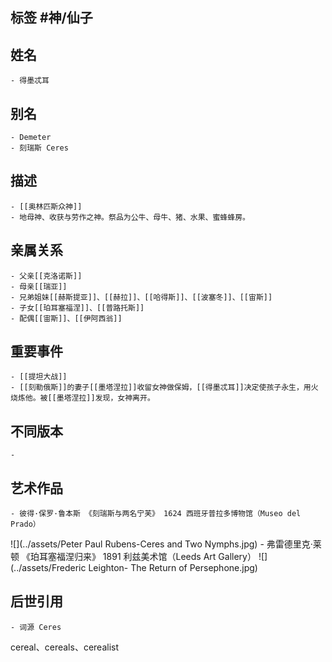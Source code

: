 ## 标签  #神/仙子
## 姓名
	- 得墨忒耳
## 别名
	- Demeter
	- 刻瑞斯 Ceres
## 描述
	- [[奥林匹斯众神]]
	- 地母神、收获与劳作之神。祭品为公牛、母牛、猪、水果、蜜蜂蜂房。
## 亲属关系
	- 父亲[[克洛诺斯]]
	- 母亲[[瑞亚]]
	- 兄弟姐妹[[赫斯提亚]]、[[赫拉]]、[[哈得斯]]、[[波塞冬]]、[[宙斯]]
	- 子女[[珀耳塞福涅]]、[[普路托斯]]
	- 配偶[[宙斯]]、[[伊阿西翁]]
## 重要事件
	- [[提坦大战]]
	- [[刻勒俄斯]]的妻子[[墨塔涅拉]]收留女神做保姆，[[得墨忒耳]]决定使孩子永生，用火烧炼他。被[[墨塔涅拉]]发现，女神离开。
## 不同版本
	-
## 艺术作品
	- 彼得·保罗·鲁本斯 《刻瑞斯与两名宁芙》 1624 西班牙普拉多博物馆（Museo del Prado）
 ![](../assets/Peter Paul Rubens-Ceres and Two Nymphs.jpg)
	- 弗雷德里克·莱顿 《珀耳塞福涅归来》 1891 利兹美术馆（Leeds Art Gallery）
 ![](../assets/Frederic Leighton- The Return of Persephone.jpg)
## 后世引用
	- 词源 Ceres
cereal、cereals、cerealist
